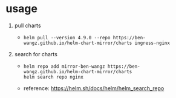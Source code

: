 # usage

1. pull charts
    * ```shell
      helm pull --version 4.9.0 --repo https://ben-wangz.github.io/helm-chart-mirror/charts ingress-nginx
      ```
2. search for charts
    * ```shell
      helm repo add mirror-ben-wangz https://ben-wangz.github.io/helm-chart-mirror/charts
      helm search repo nginx
      ```
    * reference: https://helm.sh/docs/helm/helm_search_repo

